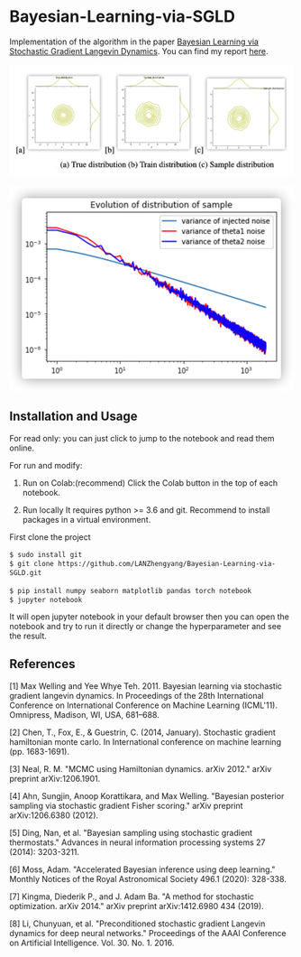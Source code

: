 # Bayesian-Learning-via-SGLD

Implementation of the algorithm in the paper [Bayesian Learning via Stochastic Gradient Langevin Dynamics](http://www.stats.ox.ac.uk/~teh/research/compstats/WelTeh2011a.pdf).
You can find my report [here](https://github.com/LANZhengyang/Bayesian-Learning-via-SGLD/blob/main/report.pdf).

![graphical models](images/2d.png)

![graphical models](images/var2d.png)

## Installation and Usage
For read only: you can just click to jump to the notebook and read them online.

For run and modify:

1) Run on Colab:(recommend)
Click the Colab button in the top of each notebook.

2) Run locally
It requires python >= 3.6 and git. 
Recommend to install packages in a virtual environment.

First clone the project
```
$ sudo install git
$ git clone https://github.com/LANZhengyang/Bayesian-Learning-via-SGLD.git

$ pip install numpy seaborn matplotlib pandas torch notebook
$ jupyter notebook
```

It will open jupyter notebook in your default browser then you can open the notebook and try to run it directly or change the hyperparameter and see the result.



## References

[1] Max Welling and Yee Whye Teh. 2011. Bayesian learning via stochastic gradient langevin dynamics. In Proceedings of the 28th International Conference on International Conference on Machine Learning (ICML'11). Omnipress, Madison, WI, USA, 681–688.

[2] Chen, T., Fox, E., & Guestrin, C. (2014, January). Stochastic gradient hamiltonian monte carlo. In International conference on machine learning (pp. 1683-1691).

[3] Neal, R. M. "MCMC using Hamiltonian dynamics. arXiv 2012." arXiv preprint arXiv:1206.1901.

[4] Ahn, Sungjin, Anoop Korattikara, and Max Welling. "Bayesian posterior sampling via stochastic gradient Fisher scoring." arXiv preprint arXiv:1206.6380 (2012).

[5] Ding, Nan, et al. "Bayesian sampling using stochastic gradient thermostats." Advances in neural information processing systems 27 (2014): 3203-3211.

[6] Moss, Adam. "Accelerated Bayesian inference using deep learning." Monthly Notices of the Royal Astronomical Society 496.1 (2020): 328-338.

[7] Kingma, Diederik P., and J. Adam Ba. "A method for stochastic optimization. arXiv 2014." arXiv preprint arXiv:1412.6980 434 (2019).

[8] Li, Chunyuan, et al. "Preconditioned stochastic gradient Langevin dynamics for deep neural networks." Proceedings of the AAAI Conference on Artificial Intelligence. Vol. 30. No. 1. 2016.